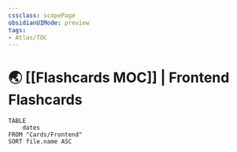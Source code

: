```yaml
---
cssclass: scopePage
obsidianUIMode: preview
tags:
- Atlas/TOC
---
```


# 🌏 [[Flashcards MOC]] | Frontend Flashcards

``` dataview
TABLE 
	dates
FROM "Cards/Frontend"
SORT file.name ASC
```